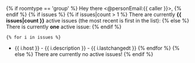 {% if roomtype == 'group' %}
Hey there <@personEmail:{{ caller }}>,
{% endif %}
{% if issues %}
	{% if issues|count > 1 %}
There are currently **{{ issues|count }}** active issues (the most recent is first in the list):
	{% else %}
There is currently **one** active issue:
	{% endif %}

	{% for i in issues %}
- {{ i.host }} - {{ i.description }} - {{ i.lastchangedt }}
	{% endfor %}
{% else %}
There are currently no active issues!
{% endif %}
